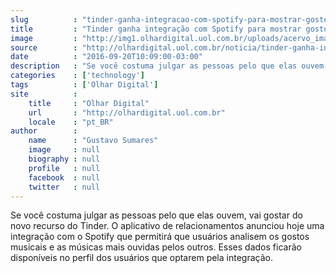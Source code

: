 ```yaml
---
slug          : "tinder-ganha-integracao-com-spotify-para-mostrar-gosto-musical-de-usuarios"
title         : "Tinder ganha integração com Spotify para mostrar gosto musical de usuários"
image         : "http://img1.olhardigital.uol.com.br/uploads/acervo_imagens/2016/09/20160920104736_660_420.jpg"
source        : "http://olhardigital.uol.com.br/noticia/tinder-ganha-integracao-com-spotify-para-mostrar-gosto-musical-de-usuarios/62303"
date          : "2016-09-20T10:09:00-03:00"
description   : "Se você costuma julgar as pessoas pelo que elas ouvem, vai gostar do novo recurso do Tinder. O aplicativo de relacionamentos anunciou hoje uma integração com o Spotify que permitirá que usuários analisem os gostos musicais e as músicas mais ouvidas pelos outros. Esses dados ficarão disponíveis no perfil dos usuários que optarem pela integração."
categories    : ['technology']
tags          : ['Olhar Digital']
site          :
    title     : "Olhar Digital"
    url       : "http://olhardigital.uol.com.br"
    locale    : "pt_BR"
author        :
    name      : "Gustavo Sumares"
    image     : null
    biography : null
    profile   : null
    facebook  : null
    twitter   : null
---
```


Se você costuma julgar as pessoas pelo que elas ouvem, vai gostar do novo recurso do Tinder. O aplicativo de relacionamentos anunciou hoje uma integração com o Spotify que permitirá que usuários analisem os gostos musicais e as músicas mais ouvidas pelos outros. Esses dados ficarão disponíveis no perfil dos usuários que optarem pela integração.
